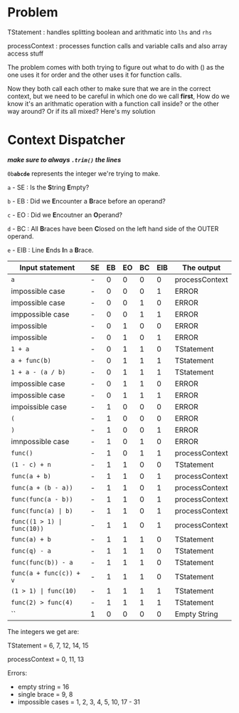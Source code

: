 # Problem

TStatement : handles splitting boolean and arithmatic into `lhs` and `rhs`

processContext : processes function calls and variable calls and also array access stuff

The problem comes with both trying to figure out what to do with () as the one uses it for order and the other uses it for function calls.

Now they both call each other to make sure that we are in the correct context, but we need to be careful in which one do we call **first**, How do we know it's an arithmatic operation with a function call inside? or the other way around? Or if its all mixed? Here's my solution

# Context Dispatcher

**_make sure to always `.trim()` the lines_**

`0b`**`abcde`** represents the integer we're trying to make.

`a` - SE : Is the **S**tring **E**mpty?

`b` - EB : Did we **E**ncounter a **B**race before an operand?

`c` - EO : Did we **E**ncoutner an **O**perand?

`d` - BC : All **B**races have been **C**losed on the left hand side of the OUTER operand.

`e` - EIB : Line **E**nds **I**n a **B**race.

| Input statement             | SE  | EB  | EO  | BC  | EIB | The output     |
| --------------------------- | --- | --- | --- | --- | --- | -------------- |
| `a`                         | -   | 0   | 0   | 0   | 0   | processContext |
| impossible case             | -   | 0   | 0   | 0   | 1   | ERROR          |
| impossible case             | -   | 0   | 0   | 1   | 0   | ERROR          |
| imppossible case            | -   | 0   | 0   | 1   | 1   | ERROR          |
| impossible                  | -   | 0   | 1   | 0   | 0   | ERROR          |
| impossible                  | -   | 0   | 1   | 0   | 1   | ERROR          |
| `1 + a`                     | -   | 0   | 1   | 1   | 0   | TStatement     |
| `a + func(b)`               | -   | 0   | 1   | 1   | 1   | TStatement     |
| `1 + a - (a / b)`           | -   | 0   | 1   | 1   | 1   | TStatement     |
| impossible case             | -   | 0   | 1   | 1   | 0   | ERROR          |
| impossible case             | -   | 0   | 1   | 1   | 1   | ERROR          |
| impoissible case            | -   | 1   | 0   | 0   | 0   | ERROR          |
| `(`                         | -   | 1   | 0   | 0   | 0   | ERROR          |
| `)`                         | -   | 1   | 0   | 0   | 1   | ERROR          |
| imnpossible case            | -   | 1   | 0   | 1   | 0   | ERROR          |
| `func()`                    | -   | 1   | 0   | 1   | 1   | processContext |
| `(1 - c) + n`               | -   | 1   | 1   | 0   | 0   | TStatement     |
| `func(a + b)`               | -   | 1   | 1   | 0   | 1   | processContext |
| `func(a + (b - a))`         | -   | 1   | 1   | 0   | 1   | processContext |
| `func(func(a - b))`         | -   | 1   | 1   | 0   | 1   | processContext |
| `func(func(a) \| b)`        | -   | 1   | 1   | 0   | 1   | processContext |
| `func((1 > 1) \| func(10))` | -   | 1   | 1   | 0   | 1   | processContext |
| `func(a) + b`               | -   | 1   | 1   | 1   | 0   | TStatement     |
| `func(q) - a`               | -   | 1   | 1   | 1   | 0   | TStatement     |
| `func(func(b)) - a`         | -   | 1   | 1   | 1   | 0   | TStatement     |
| `func(a + func(c)) + v`     | -   | 1   | 1   | 1   | 0   | TStatement     |
| `(1 > 1) \| func(10)`       | -   | 1   | 1   | 1   | 1   | TStatement     |
| `func(2) > func(4)`         | -   | 1   | 1   | 1   | 1   | TStatement     |
| ``                          | 1   | 0   | 0   | 0   | 0   | Empty String   |

The integers we get are:

TStatement = 6, 7, 12, 14, 15

processContext = 0, 11, 13

Errors:

-   empty string = 16
-   single brace = 9, 8
-   impossible cases = 1, 2, 3, 4, 5, 10, 17 - 31
